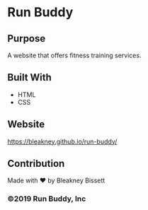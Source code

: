 # Run Buddy

## Purpose
A website that offers fitness training services.

## Built With
* HTML
* CSS

## Website
https://bleakney.github.io/run-buddy/

## Contribution
Made with ❤️ by Bleakney Bissett

### ©️2019 Run Buddy, Inc 
